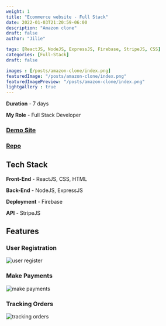 ```yaml
---
weight: 1
title: "Ecommerce website - Full Stack"
date: 2022-01-03T21:20:59-06:00
description: "Amazon clone"
draft: false
author: "Jilie"

tags: [ReactJS, NodeJS, ExpressJS, Firebase, StripeJS, CSS]
categories: [Full-Stack]
draft: false 

images : [/posts/amazon-clone/index.png]
featuredImage: "/posts/amazon-clone/index.png"
featuredImagePreview: "/posts/amazon-clone/index.png"
lightgallery : true
---
```



<!--more-->
**Duration** - 7 days

**My Role** - Full Stack Developer

### [Demo Site](https://challenge-d6ab9.web.app)
### [Repo](https://github.com/zengjilie/amazon-clone)

## Tech Stack
**Front-End** - ReactJS, CSS, HTML

**Back-End** - NodeJS, ExpressJS

**Deployment** - Firebase

**API** - StripeJS

<!-- ## Challenges

* Use cloud computing platform firebase, and learn how to use their APIs  

* Handle CORS connection at backend 
 
* Manage user data using firebase

* Learn how to use strip API to create payment method and track payments -->

## Features 

### User Registration

![user register](/posts/amazon-clone/amazon_shot_1.gif)

### Make Payments

![make payments](/posts/amazon-clone/amazon_shot_2.gif)

### Tracking Orders

![tracking orders](/posts/amazon-clone/amazon_shot_3.gif)



